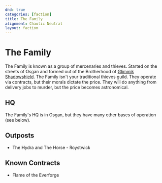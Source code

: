 ```yaml
---
dnd: true
categories: [faction]
title: The Family
alignment: Chaotic Neutral
layout: faction
---
```


# The Family

The Family is known as a group of mercenaries and thieves.  Started on the streets of Osgan and formed out of the Brotherhood of [Glimmik Shadowshield](../people/glimmik-shadowshield).  The Family isn't your traditional thieves guild.  They operate via contracts, but their morals dictate the price. They will do anything from delivery jobs to murder, but the price becomes astronomical.

## HQ
The Family's HQ is in Osgan, but they have many other bases of operation (see below).


## Outposts
* The Hydra and The Horse - Roystwick

## Known Contracts
* Flame of the Everforge
